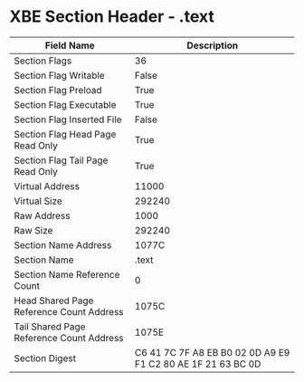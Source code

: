 # XBE Section Header - .text

| Field Name | Description |
|---|---|
| Section Flags | 36 |
| Section Flag Writable | False |
| Section Flag Preload | True |
| Section Flag Executable | True |
| Section Flag Inserted File | False |
| Section Flag Head Page Read Only | True |
| Section Flag Tail Page Read Only | True |
| Virtual Address | 11000 |
| Virtual Size | 292240 |
| Raw Address | 1000 |
| Raw Size | 292240 |
| Section Name Address | 1077C |
| Section Name | .text |
| Section Name Reference Count | 0 |
| Head Shared Page Reference Count Address | 1075C |
| Tail Shared Page Reference Count Address | 1075E |
| Section Digest | C6 41 7C 7F A8 EB B0 02 0D A9 E9 F1 C2 80 AE 1F 21 63 BC 0D |

